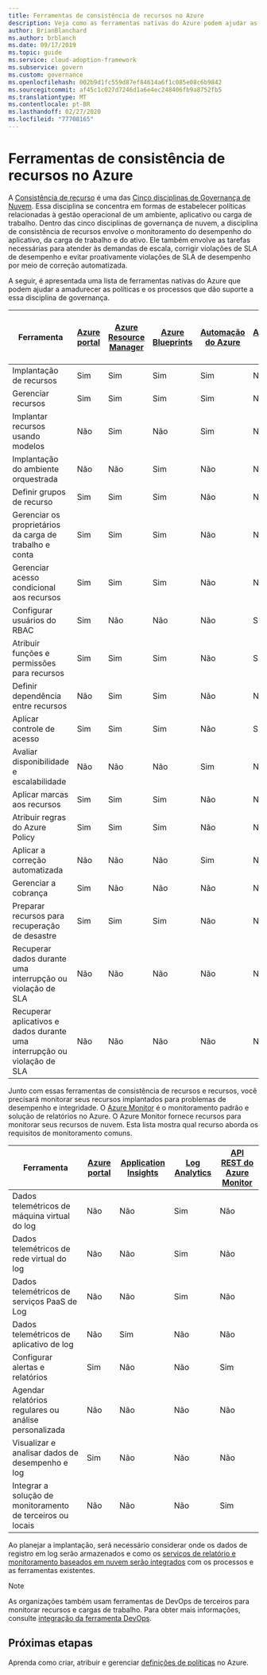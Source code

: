 ```yaml
---
title: Ferramentas de consistência de recursos no Azure
description: Veja como as ferramentas nativas do Azure podem ajudar as políticas e os processos maduros que dão suporte à disciplina de governança de consistência de recursos.
author: BrianBlanchard
ms.author: brblanch
ms.date: 09/17/2019
ms.topic: guide
ms.service: cloud-adoption-framework
ms.subservice: govern
ms.custom: governance
ms.openlocfilehash: 002b9d1fc559d87ef84614a6f1c085e08c6b9842
ms.sourcegitcommit: af45c1c027d7246d1a6e4ec248406fb9a8752fb5
ms.translationtype: MT
ms.contentlocale: pt-BR
ms.lasthandoff: 02/27/2020
ms.locfileid: "77708165"
---
```

# <a name="resource-consistency-tools-in-azure"></a>Ferramentas de consistência de recursos no Azure

A [Consistência de recurso](./index.md) é uma das [Cinco disciplinas de Governança de Nuvem](../governance-disciplines.md). Essa disciplina se concentra em formas de estabelecer políticas relacionadas à gestão operacional de um ambiente, aplicativo ou carga de trabalho. Dentro das cinco disciplinas de governança de nuvem, a disciplina de consistência de recursos envolve o monitoramento do desempenho do aplicativo, da carga de trabalho e do ativo. Ele também envolve as tarefas necessárias para atender às demandas de escala, corrigir violações de SLA de desempenho e evitar proativamente violações de SLA de desempenho por meio de correção automatizada.

A seguir, é apresentada uma lista de ferramentas nativas do Azure que podem ajudar a amadurecer as políticas e os processos que dão suporte a essa disciplina de governança.

| Ferramenta | [Azure portal](https://azure.microsoft.com/features/azure-portal)  | [Azure Resource Manager](https://docs.microsoft.com/azure/azure-resource-manager/resource-group-overview)  | [Azure Blueprints](https://docs.microsoft.com/azure/governance/blueprints/overview) | [Automação do Azure](https://docs.microsoft.com/azure/automation/automation-intro) | [Azure AD](https://docs.microsoft.com/azure/active-directory/fundamentals/active-directory-whatis) | [Serviço de Backup do Azure](https://docs.microsoft.com/azure/backup/backup-introduction-to-azure-backup) | [Azure Site Recovery](https://docs.microsoft.com/azure/site-recovery/site-recovery-overview) |
|---------|---------|---------|---------|---------|---------|---------|---------|
| Implantação de recursos                             | Sim | Sim | Sim | Sim | Não  | Não | Não |
| Gerenciar recursos                             | Sim | Sim | Sim | Sim | Não  | Não | Não |
| Implantar recursos usando modelos             | Não  | Sim | Não  | Sim | Não  | Não | Não |
| Implantação do ambiente orquestrada          | Não  | Não  | Sim | Não  | Não  | Não | Não |
| Definir grupos de recurso                       | Sim | Sim | Sim | Não  | Não  | Não | Não |
| Gerenciar os proprietários da carga de trabalho e conta           | Sim | Sim | Sim | Não  | Não  | Não | Não |
| Gerenciar acesso condicional aos recursos       | Sim | Sim | Sim | Não  | Não  | Não | Não |
| Configurar usuários do RBAC                         | Sim | Não  | Não  | Não  | Sim | Não | Não |
| Atribuir funções e permissões para recursos | Sim | Sim | Sim | Não  | Sim | Não | Não |
| Definir dependência entre recursos        | Não  | Sim | Sim | Não  | Não  | Não | Não |
| Aplicar controle de acesso                         | Sim | Sim | Sim | Não  | Sim | Não | Não |
| Avaliar disponibilidade e escalabilidade          | Não  | Não  | Não  | Sim | Não  | Não | Não |
| Aplicar marcas aos recursos                      | Sim | Sim | Sim | Não  | Não  | Não | Não |
| Atribuir regras do Azure Policy                    | Sim | Sim | Sim | Não  | Não  | Não | Não |
| Aplicar a correção automatizada                  | Não  | Não  | Não  | Sim | Não  | Não | Não |
| Gerenciar a cobrança                               | Sim | Não  | Não  | Não  | Não  | Não | Não |
| Preparar recursos para recuperação de desastre         | Sim | Sim | Sim | Não  | Não  | Sim | Sim |
|Recuperar dados durante uma interrupção ou violação de SLA     | Não | Não  | Não  | Não  | Não  | Sim | Sim |
|Recuperar aplicativos e dados durante uma interrupção ou violação de SLA     | Não | Não  | Não  | Não  | Não  | Sim | Sim |

Junto com essas ferramentas de consistência de recursos e recursos, você precisará monitorar seus recursos implantados para problemas de desempenho e integridade. O [Azure Monitor](https://docs.microsoft.com/azure/azure-monitor/overview) é o monitoramento padrão e solução de relatórios no Azure. O Azure Monitor fornece recursos para monitorar seus recursos de nuvem. Esta lista mostra qual recurso aborda os requisitos de monitoramento comuns.

| Ferramenta | [Azure portal](https://azure.microsoft.com/features/azure-portal) | [Application Insights](https://docs.microsoft.com/azure/application-insights/app-insights-overview) | [Log Analytics](https://docs.microsoft.com/azure/azure-monitor/log-query/log-query-overview) | [API REST do Azure Monitor](https://docs.microsoft.com/rest/api/monitor) |
|----------------------------------------------------|--------------|----------------------|---------------|------------------------|
| Dados telemétricos de máquina virtual do log                 | Não           | Não                   | Sim           | Não                     |
| Dados telemétricos de rede virtual do log              | Não           | Não                   | Sim           | Não                     |
| Dados telemétricos de serviços PaaS de Log                   | Não           | Não                   | Sim           | Não                     |
| Dados telemétricos de aplicativo de log                     | Não           | Sim                  | Não            | Não                     |
| Configurar alertas e relatórios                       | Sim          | Não                   | Não            | Sim                    |
| Agendar relatórios regulares ou análise personalizada        | Não           | Não                   | Não            | Não                     |
| Visualizar e analisar dados de desempenho e log     | Sim          | Não                   | Não            | Não                     |
| Integrar a solução de monitoramento de terceiros ou locais     | Não           | Não                   | Não            | Sim                    |

Ao planejar a implantação, será necessário considerar onde os dados de registro em log serão armazenados e como os [serviços de relatório e monitoramento baseados em nuvem serão integrados](../../decision-guides/logging-and-reporting/index.md) com os processos e as ferramentas existentes.

> [!NOTE]
> As organizações também usam ferramentas de DevOps de terceiros para monitorar recursos e cargas de trabalho. Para obter mais informações, consulte [integração da ferramenta DevOps](https://azure.microsoft.com/products/devops-tool-integrations).

## <a name="next-steps"></a>Próximas etapas

Aprenda como criar, atribuir e gerenciar [definições de políticas](https://docs.microsoft.com/azure/governance/policy) no Azure.
